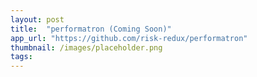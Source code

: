 ```yaml
---
layout: post
title:  "performatron (Coming Soon)"
app_url: "https://github.com/risk-redux/performatron"
thumbnail: /images/placeholder.png
tags:
---
```

